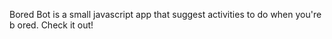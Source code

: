 Bored Bot is a small javascript app that suggest activities to do when you're b
ored. Check it out!
